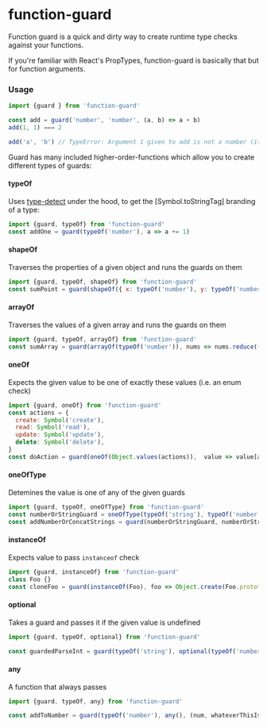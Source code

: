 # function-guard

Function guard is a quick and dirty way to create runtime type checks against your functions.

If you're familiar with React's PropTypes, function-guard is basically that but for function arguments.


### Usage

```js
import {guard } from 'function-guard'

const add = guard('number', 'number', (a, b) => a + b)
add(1, 1) === 2

add('a', 'b') // TypeError: Argument 1 given to add is not a number (it's a string)
```

Guard has many included higher-order-functions which allow you to create different types of guards:


#### typeOf

Uses [type-detect](https://npm.im/type-detect) under the hood, to get the [Symbol.toStringTag] branding of a type:

```js
import {guard, typeOf} from 'function-guard'
const addOne = guard(typeOf('number'), a => a += 1)
```
#### shapeOf

Traverses the properties of a given object and runs the guards on them

```js
import {guard, typeOf, shapeOf} from 'function-guard'
const sumPoint = guard(shapeOf({ x: typeOf('number'), y: typeOf('number') }), ({ x, y }) => x + y)
```

#### arrayOf

Traverses the values of a given array and runs the guards on them

```js
import {guard, typeOf, arrayOf} from 'function-guard'
const sumArray = guard(arrayOf(typeOf('number')), nums => nums.reduce((acc, cur) => acc + cur, 0))
```
#### oneOf

Expects the given value to be one of exactly these values (i.e. an enum check)

```js
import {guard, oneOf} from 'function-guard'
const actions = {
  create: Symbol('create'),
  read: Symbol('read'),
  update: Symbol('update'),
  delete: Symbol('delete'),
}
const doAction = guard(oneOf(Object.values(actions)),  value => value[action]())
```
#### oneOfType

Detemines the value is one of any of the given guards

```js
import {guard, typeOf, oneOfType} from 'function-guard'
const numberOrStringGuard = oneOfType(typeOf('string'), typeOf('number'))
const addNumberOrConcatStrings = guard(numberOrStringGuard, numberOrStringGuard, (a, b) => a + b)
```

#### instanceOf

Expects value to pass `instanceof` check

```js
import {guard, instanceOf} from 'function-guard'
class Foo {}
const cloneFoo = guard(instanceOf(Foo), foo => Object.create(Foo.prototype, Object.getOwnPropertyDescriptors(foo)))
```

#### optional

Takes a guard and passes it if the given value is undefined

```js
import {guard, typeOf, optional} from 'function-guard'

const guardedParseInt = guard(typeOf('string'), optional(typeOf('number')), parseInt)
```
#### any 

A function that always passes

```js
import {guard, typeOf, any} from 'function-guard'

const addToNumber = guard(typeOf('number'), any(), (num, whateverThisIs) => num + whateverThisIs)
```
